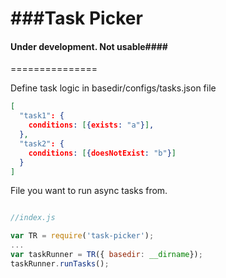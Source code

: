 ###Task Picker
==============
#### Under development.  Not usable####
===============


Define task logic in basedir/configs/tasks.json file
```json
[
  "task1": {
    conditions: [{exists: "a"}],
  },
  "task2": {
    conditions: [{doesNotExist: "b"}]
  }
]

```


File you want to run async tasks from.
```javascript

//index.js

var TR = require('task-picker');
...
var taskRunner = TR({ basedir: __dirname});
taskRunner.runTasks();

```
